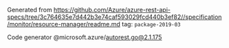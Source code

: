 Generated from https://github.com/Azure/azure-rest-api-specs/tree/3c764635e7d442b3e74caf593029fcd440b3ef82//specification/monitor/resource-manager/readme.md tag: `package-2019-03`

Code generator @microsoft.azure/autorest.go@2.1.175


